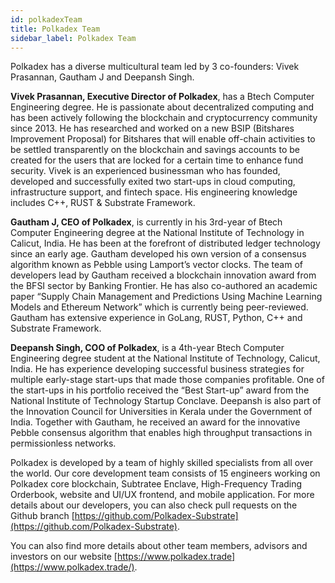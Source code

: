 ```yaml
---
id: polkadexTeam
title: Polkadex Team
sidebar_label: Polkadex Team
---
```


Polkadex has a diverse multicultural team led by 3 co-founders: Vivek Prasannan, Gautham J and Deepansh Singh.

**Vivek Prasannan, Executive Director of Polkadex**, has a Btech Computer Engineering degree. He is passionate about decentralized computing and has been actively following the blockchain and cryptocurrency community since 2013. He has researched and worked on a new BSIP (Bitshares Improvement Proposal) for Bitshares that will enable off-chain activities to be settled transparently on the blockchain and savings accounts to be created for the users that are locked for a certain time to enhance fund security. Vivek is an experienced businessman who has founded, developed and successfully exited two start-ups in cloud computing, infrastructure support, and fintech space. His engineering knowledge includes C++, RUST & Substrate Framework.

**Gautham J, CEO of Polkadex**, is currently in his 3rd-year of Btech Computer Engineering degree at the National Institute of Technology in Calicut, India. He has been at the forefront of distributed ledger technology since an early age. Gautham developed his own version of a consensus algorithm known as Pebble using Lamport’s vector clocks. The team of developers lead by Gautham received a blockchain innovation award from the BFSI sector by Banking Frontier. He has also co-authored an academic paper “Supply Chain Management and Predictions Using Machine Learning Models and Ethereum Network” which is currently being peer-reviewed. Gautham has extensive experience in GoLang, RUST, Python, C++ and Substrate Framework.

**Deepansh Singh, COO of Polkadex**, is a 4th-year Btech Computer Engineering degree student at the National Institute of Technology, Calicut, India. He has experience developing successful business strategies for multiple early-stage start-ups that made those companies profitable. One of the start-ups in his portfolio received the “Best Start-up” award from the National Institute of Technology Startup Conclave. Deepansh is also part of the Innovation Council for Universities in Kerala under the Government of India. Together with Gautham, he received an award for the innovative Pebble consensus algorithm that enables high throughput transactions in permissionless networks.

Polkadex is developed by a team of highly skilled specialists from all over the world. Our core development team consists of 15 engineers working on Polkadex core blockchain, Subtratee Enclave, High-Frequency Trading Orderbook, website and UI/UX frontend, and mobile application. For more details about our developers, you can also check pull requests on the Github branch [https://github.com/Polkadex-Substrate](https://github.com/Polkadex-Substrate).

You can also find more details about other team members, advisors and investors on our website [https://www.polkadex.trade](https://www.polkadex.trade/).


